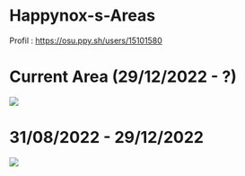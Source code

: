 # Happynox-s-Areas

Profil : https://osu.ppy.sh/users/15101580

# Current Area (29/12/2022 - ?)
![](https://i.imgur.com/uDtbUkC.png)

# 31/08/2022 - 29/12/2022
![](https://i.imgur.com/RpYLeCx.png)

